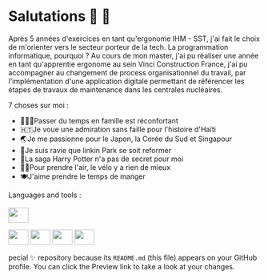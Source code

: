 # Salutations 👋 🖖

Après 5 années d'exercices en tant qu'ergonome IHM - SST, j'ai fait le choix de m'orienter vers le secteur porteur de la tech.
La programmation informatique, pourquoi ? Au cours de mon master, j'ai pu réaliser une année en tant qu'apprentie ergonome au sein Vinci Construction France, j'ai pu accompagner 
au changement de process organisationnel du travail, par l'implémentation d'une application digitale permettant de référencer les étapes de travaux de maintenance 
dans les centrales nucléaires. 

7 choses sur moi :
- 👨‍👧‍👦Passer du temps en famille est réconfortant 
- 🇭🇹Je voue une admiration sans faille pour l'histoire d'Haïti 
- 🌏Je me passionne pour le Japon, la Corée du Sud et Singapour
- 🤘Je suis ravie que linkin Park se soit reformer 
- 🧙La saga Harry Potter n'a pas de secret pour moi 
- 🚴‍♀️Pour prendre l'air, le vélo y a rien de mieux 
- 🍽J'aime prendre le temps de manger

Languages and tools :
<br>
<br>
<img height="30" width="40" src="https://cdn.jsdelivr.net/gh/devicons/devicon@latest/icons/python/python-original.svg" />   

<link rel="stylesheet" type='text/css' href="https://cdn.jsdelivr.net/gh/devicons/devicon@latest/devicon.min.css" />
          
<img height="30" width="40" src="https://cdn.jsdelivr.net/gh/devicons/devicon@latest/icons/html5/html5-original.svg" />
<img height="30" width="40" src="https://cdn.jsdelivr.net/gh/devicons/devicon@latest/icons/css3/css3-original.svg" />
<img height="30" width="40" src="https://cdn.jsdelivr.net/gh/devicons/devicon@latest/icons/vscode/vscode-original.svg" />
<img height="30" width="40" src="https://cdn.jsdelivr.net/gh/devicons/devicon@latest/icons/git/git-original.svg" />







pecial ✨ repository because its `README.md` (this file) appears on your GitHub profile.
You can click the Preview link to take a look at your changes.
